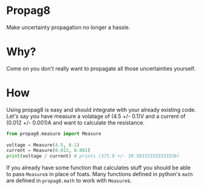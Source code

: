 # Propag8

Make uncertainty propagation no longer a hassle.

# Why?

Come on you don't really want to propagate all those uncertainties yourself.

# How

Using propag8 is easy and should integrate with your already existing code.
Let's say you have measure a volatage of (4.5 +/- 0.1)V and a current of (0.012 +/- 0.001)A and want to calculate the resistance.

```python
from propag8.measure import Measure
 
voltage = Measure(4.5, 0.1)
current = Measure(0.012, 0.001)
print(voltage / current) # prints (375.0 +/- 39.583333333333336)

```

If you already have some function that calculates stuff you should be able to pass `Measure`s in place of foats. Many functions defined in python's `math` are defined in `propag8.math` to work with `Measure`s.

